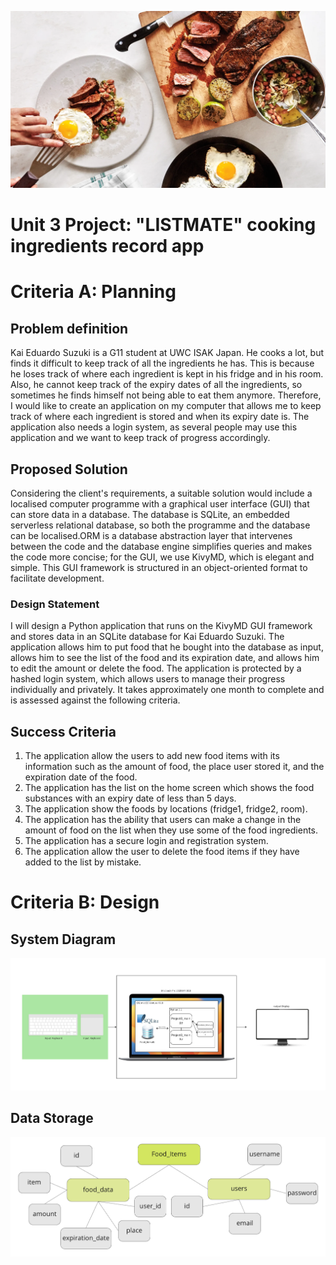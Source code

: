 ![](cooking.png)

# Unit 3 Project: "LISTMATE" cooking ingredients record app

# Criteria A: Planning

## Problem definition
Kai Eduardo Suzuki is a G11 student at UWC ISAK Japan. He cooks a lot, but finds it difficult to keep track of all the ingredients he has. This is because he loses track of where each ingredient is kept in his fridge and in his room. Also, he cannot keep track of the expiry dates of all the ingredients, so sometimes he finds himself not being able to eat them anymore. Therefore, I would like to create an application on my computer that allows me to keep track of where each ingredient is stored and when its expiry date is. The application also needs a login system, as several people may use this application and we want to keep track of progress accordingly.

## Proposed Solution
Considering the client's requirements, a suitable solution would include a localised computer programme with a graphical user interface (GUI) that can store data in a database. The database is SQLite, an embedded serverless relational database, so both the programme and the database can be localised.ORM is a database abstraction layer that intervenes between the code and the database engine simplifies queries and makes the code more concise; for the GUI, we use KivyMD, which is elegant and simple. This GUI framework is structured in an object-oriented format to facilitate development.



### Design Statement ### 
I will design a Python application that runs on the KivyMD GUI framework and stores data in an SQLite database for Kai Eduardo Suzuki. The application allows him to put food that he bought into the database as input, allows him to see the list of the food and its expiration date, and allows him to edit the amount or delete the food. The application is protected by a hashed login system, which allows users to manage their progress individually and privately. It takes approximately one month to complete and is assessed against the following criteria.


## Success Criteria ##

1. The application allow the users to add new food items with its information such as the amount of food, the place user stored it, and the expiration date of the food.
2. The application has the list on the home screen which shows the food substances with an expiry date of less than 5 days.
3. The application show the foods by locations (fridge1, fridge2, room).
4. The application has the ability that users can make a change in the amount of food on the list when they use some of the food ingredients.
5. The application has a secure login and registration system.
6. The application allow the user to delete the food items if they have added to the list by mistake.


# Criteria B: Design
## System Diagram
![Fig.1 System diagram of the LISTMATE](system_diagram.png)

## Data Storage
![Fig.1 diagram the shows the structure of database of LISTMATE](data_storage.png)






